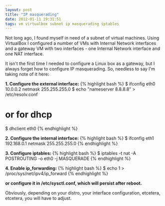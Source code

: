 ```yaml
---
layout: post
title: "IP masquerading"
date: 2012-01-11 19:31:51
tags: vm virtualbox subnet ip masquerading iptables
---
```


<p>
Not long ago, I found myself in need of a subnet of virtual machines. Using VirtualBox I configured a number of VMs with <span class="mono">Internal Network</span> interfaces and a gateway VM with two interfaces - one <span class="mono">Internal Network</span> interface and one <span class="mono">NAT</span> interface.
</p>

<p>
It isn't the first time I needed to configure a Linux box as a gateway, but I always forget how to configure IP masquerading. So, needless to say I'm taking note of it here:
</p>

<p>
<b>1. Configure the external interface:</b>
{% highlight bash %}
  $ ifconfig eth0 10.0.0.2 netmask 255.255.255.0 
  $ echo "nameserver 8.8.8.8" > /etc/resolv.conf
 
  # or for dhcp
  $ dhclient eth0
{% endhighlight %}
</p>

<p>
<b>2. Configure the internal interface:</b>
{% highlight bash %}
  $ ifconfig eth1 192.168.0.1 netmask 255.255.255.0
{% endhighlight %}
</p>

<p>
<b>3. Configure iptables:</b>
{% highlight bash %}
  $ iptables -t nat -A POSTROUTING -o eth0 -j MASQUERADE
{% endhighlight %}
</p>

<p>
<b>4. Enable ip_forwarding:</b>
{% highlight bash %}
  $ echo 1 > /proc/sys/net/ipv4/ip_forward
{% endhighlight %}
</p>

<p>
<b> or configure it in <span class="mono">/etc/sysctl.conf</span>, 
   which will persist after reboot.</b>
</p>

<p>
Obviously, depending on your distro, your interface configuration, etcetera, etcetera, you will have to adjust.
</p>
